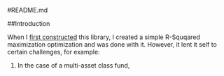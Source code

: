 #README.md	

##<a name="introduction"></a>Introduction

When I [first constructed](http://www.github.com/benjaminmgross/asset_class) this library, I created a simple R-Squqared maximization optimization and was done with it.  However, it lent it self to certain challenges, for example:

1. In the case of a multi-asset class fund, 
